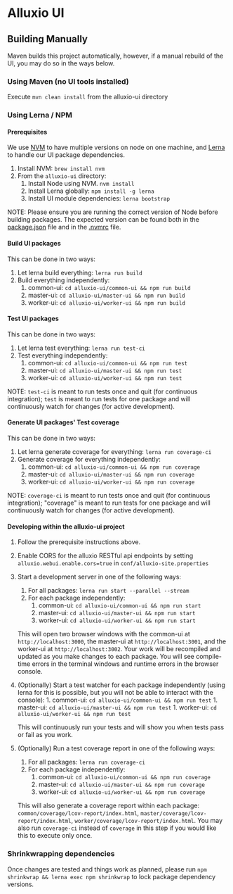 # Alluxio UI

## Building Manually

Maven builds this project automatically, however, if a manual rebuild of the UI, you may do so in the ways below.

### Using Maven (no UI tools installed)

Execute `mvn clean install` from the alluxio-ui directory

### Using Lerna / NPM

#### Prerequisites

We use [NVM](https://github.com/creationix/nvm) to have multiple versions on node on one machine, and [Lerna](https://github.com/lerna/lerna) to handle our UI package dependencies.

1. Install NVM: `brew install nvm`
1. From the `alluxio-ui` directory:
    1. Install Node using NVM. `nvm install`
    1. Install Lerna globally: `npm install -g lerna`
    1. Install UI module dependencies: `lerna bootstrap`

NOTE: Please ensure you are running the correct version of Node before building packages. The expected version can be found both in the [package.json](package.json) file and in the [.nvmrc](.nvmrc) file.

#### Build UI packages

This can be done in two ways:

1. Let lerna build everything: `lerna run build`
1. Build everything independently:
    1. common-ui: `cd alluxio-ui/common-ui && npm run build`
    1. master-ui: `cd alluxio-ui/master-ui && npm run build`
    1. worker-ui: `cd alluxio-ui/worker-ui && npm run build`

#### Test UI packages

This can be done in two ways:

1. Let lerna test everything: `lerna run test-ci`
1. Test everything independently:
    1. common-ui: `cd alluxio-ui/common-ui && npm run test`
    1. master-ui: `cd alluxio-ui/master-ui && npm run test`
    1. worker-ui: `cd alluxio-ui/worker-ui && npm run test`

NOTE: `test-ci` is meant to run tests once and quit (for continuous integration); `test` is meant to run tests for one package and will continuously watch for changes (for active development).

#### Generate UI packages' Test coverage

This can be done in two ways:

1. Let lerna generate coverage for everything: `lerna run coverage-ci`
1. Generate coverage for everything independently:
    1. common-ui: `cd alluxio-ui/common-ui && npm run coverage`
    1. master-ui: `cd alluxio-ui/master-ui && npm run coverage`
    1. worker-ui: `cd alluxio-ui/worker-ui && npm run coverage`

NOTE: `coverage-ci` is meant to run tests once and quit (for continuous integration); "coverage" is meant to run tests for one package and will continuously watch for changes (for active development).

#### Developing within the alluxio-ui project

1. Follow the prerequisite instructions above.
1. Enable CORS for the alluxio RESTful api endpoints by setting `alluxio.webui.enable.cors=true` in `conf/alluxio-site.properties`
1. Start a development server in one of the following ways:
    1. For all packages: `lerna run start --parallel --stream`
    1. For each package independently:
        1. common-ui: `cd alluxio-ui/common-ui && npm run start`
        1. master-ui: `cd alluxio-ui/master-ui && npm run start`
        1. worker-ui: `cd alluxio-ui/worker-ui && npm run start`

    This will open two browser windows with the common-ui at `http://localhost:3000`, the master-ui at `http://localhost:3001`, and the worker-ui at `http://localhost:3002`. Your work will be recompiled and updated as you make changes to each package. You will see compile-time errors in the terminal windows and runtime errors in the browser console.

1. (Optionally) Start a test watcher for each package independently (using lerna for this is possible, but you will not be able to interact with the console):
        1. common-ui: `cd alluxio-ui/common-ui && npm run test`
        1. master-ui: `cd alluxio-ui/master-ui && npm run test`
        1. worker-ui: `cd alluxio-ui/worker-ui && npm run test`

    This will continuously run your tests and will show you when tests pass or fail as you work.

1. (Optionally) Run a test coverage report in one of the following ways:
    1. For all packages: `lerna run coverage-ci`
    1. For each package independently:
        1. common-ui: `cd alluxio-ui/common-ui && npm run coverage`
        1. master-ui: `cd alluxio-ui/master-ui && npm run coverage`
        1. worker-ui: `cd alluxio-ui/worker-ui && npm run coverage`

    This will also generate a coverage report within each package: `common/coverage/lcov-report/index.html`, `master/coverage/lcov-report/index.html`, `worker/coverage/lcov-report/index.html`. You may also run `coverage-ci` instead of `coverage` in this step if you would like this to execute only once.

### Shrinkwrapping dependencies

Once changes are tested and things work as planned, please run `npm shrinkwrap && lerna exec npm shrinkwrap` to lock package dependency versions.

